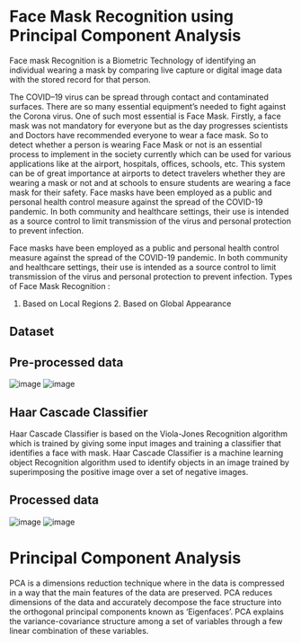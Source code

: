 # Face Mask Recognition using Principal Component Analysis
Face mask Recognition is a Biometric Technology of identifying an individual wearing a mask by comparing live capture or digital image data with the stored record for that person.

The COVID–19 virus can be spread through contact and contaminated surfaces. There are so many essential equipment’s needed to fight against the Corona virus. One of such most essential is Face Mask. Firstly, a face mask was not mandatory for everyone but as the day progresses scientists and Doctors have recommended everyone to wear a face mask. So to detect whether a person is wearing Face Mask or not is an essential process to implement in the society currently which can be used for various applications like at the airport, hospitals, offices, schools, etc. This system can be of great importance at airports to detect travelers whether they are wearing a mask or not and at schools to ensure students are wearing a face mask for their safety. Face masks have been employed as a public and  personal health control measure against the spread of the COVID-19 pandemic. In both community and healthcare settings, their use is intended as a source control to limit transmission of the virus and personal protection to prevent infection.

Face masks have been employed as a public and  personal health control measure against the spread of the COVID-19 pandemic. In both community and healthcare settings, their use is intended as a source control to limit transmission of the virus and personal protection to prevent infection.
Types of Face Mask Recognition :
1. Based on Local Regions    2. Based on Global Appearance

## Dataset

## Pre-processed data

![image](https://user-images.githubusercontent.com/70087327/130550429-5db7cf23-6333-49fe-930c-d875b964d7d7.png)  ![image](https://user-images.githubusercontent.com/70087327/130550448-0457e6b5-d3f2-4b9e-ac6c-1307ddebaf12.png)

## Haar Cascade Classifier 
Haar Cascade Classifier is based on the Viola-Jones Recognition algorithm which is trained by giving some input images and training a classifier that identifies a face with mask.  Haar Cascade Classifier is a machine learning object Recognition algorithm used to identify objects in an image trained by superimposing the positive image over a set of negative images.

## Processed data
![image](https://user-images.githubusercontent.com/70087327/130550669-31eafe5b-cd30-45bb-95e5-64a3136b9083.png)
![image](https://user-images.githubusercontent.com/70087327/130550699-49859d61-1f8a-4d38-bba0-647f914aef5a.png)

# Principal Component Analysis
PCA is a dimensions reduction technique where in the data is compressed in a way that the main features of the data are preserved.
PCA reduces dimensions of the data and accurately decompose the face structure into the orthogonal principal components known as ‘Eigenfaces’.
PCA explains the variance-covariance structure among a set of variables through a few linear combination of these variables.

